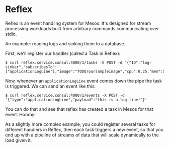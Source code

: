 # Reflex

Reflex is an event handling system for Mesos. It's designed for stream
processing workloads built from arbitrary commands communicating over stdio.

An example: reading logs and sinking them to a database.

First, we'll register our handler (called a Task in Reflex):

```
$ curl reflex.service.consul:4000/1/tasks -X POST -d '{"ID":"log-sinker","subscribesTo":["applicationLogLine"],"image":"TODO/oursampleimage","cpu":0.25,"mem":512}'
```

Now, whenever an `applicationLogLine` event comes down the pipe the task is
triggered. We can send an event like this:

```
$ curl reflex.service.consul:4000/1/events -X POST -d '{"type":"applicationLogLine","payload":"this is a log line!"}'
```

You can do that and see that reflex has created a task in Mesos for that event.
Hooray!

As a slightly more complex example, you could register several tasks for
different handlers in Reflex, then each task triggers a new event, so that you
end up with a pipeline of streams of data that will scale dynamically to the
load given it.
